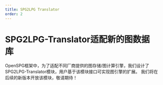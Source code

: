 ```yaml
---
title: SPG2LPG Translator
order: 2
---
```


# SPG2LPG-Translator适配新的图数据库

OpenSPG框架中，为了适配不同厂商提供的图存储/图计算引擎，我们设计了SPG2LPG-Translator模块，用户基于该模块接口可实现图引擎的扩展。
我们将在后续的新版本开放该模块，敬请期待！
